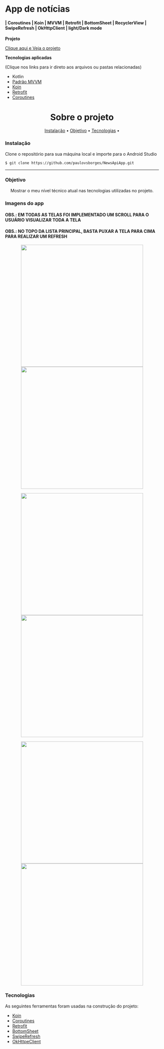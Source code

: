 
# App de notícias 
####  | Coroutines | Koin | MVVM | Retrofit | BottomSheet | RecyclerView | SwipeRefresh | OkHttpClient | light/Dark mode 

**Projeto**

[Clique aqui e Veja o projeto](https://github.com/paulovsborges/NewsApiApp)

**Tecnologias aplicadas**

(Clique nos links para ir direto aos arquivos ou pastas relacionadas) 

* Kotlin
* [Padrão MVVM](https://github.com/paulovsborges/NewsApiApp/blob/master/app/src/main/java/com/pvsb/newsapiapp/presentation/mainPresentation/MainViewModel.kt)
* [Koin](https://github.com/paulovsborges/NewsApiApp/tree/master/app/src/main/java/com/pvsb/newsapiapp/di)
* [Retrofit](https://github.com/paulovsborges/NewsApiApp/blob/master/app/src/main/java/com/pvsb/newsapiapp/data/retrofit/retrofit.kt)
* [Coroutines](https://github.com/paulovsborges/NewsApiApp/blob/master/app/src/main/java/com/pvsb/newsapiapp/presentation/mainPresentation/MainViewModel.kt)


<h1 align="center">Sobre o projeto</h1>

<p align="center">
 <a href="#objetivo">Instalação</a> •
 <a href="#objetivo">Objetivo</a> •
 <a href="#tecnologias">Tecnologias</a> •  
</p>

### Instalação

Clone o repositório para sua máquina local e importe para o Android Studio
```bash
$ git clone https://github.com/paulovsborges/NewsApiApp.git
```
-----------

### Objetivo

<p align="center"> 
Mostrar o meu nível técnico atual nas tecnologias utilizadas no projeto.
</p>

### Imagens do app 
#### OBS.: EM TODAS AS TELAS FOI IMPLEMENTADO UM SCROLL PARA O USUÁRIO VISUALIZAR TODA A TELA
#### OBS.: NO TOPO DA LISTA PRINCIPAL, BASTA PUXAR A TELA PARA CIMA PARA REALIZAR UM REFRESH
<p align="center">
 
  <img align="center" height="400em" src="https://user-images.githubusercontent.com/82162410/124386454-e2103580-dcb0-11eb-93a9-4d5231c1db72.png"/>
 <img align="center" height="400em" src="https://user-images.githubusercontent.com/82162410/124386500-2a2f5800-dcb1-11eb-8ac3-f36fa3e2a35a.png"/>

 </p>
 
 
  <p align="center">
 
  <img align="center" height="400em" src="https://user-images.githubusercontent.com/82162410/124386392-9b224000-dcb0-11eb-9727-90380a655c01.png"/>
 <img align="center" height="400em" src="https://user-images.githubusercontent.com/82162410/124386478-0a982f80-dcb1-11eb-9172-6e0e417a96c0.png"/>
 
  </p>
 
 
 <p align="center">
  <img align="center" height="400em" src="https://user-images.githubusercontent.com/82162410/124386527-51862500-dcb1-11eb-8202-bbc807648ff4.png"/>
 <img align="center" height="400em" src="https://user-images.githubusercontent.com/82162410/124386538-5945c980-dcb1-11eb-9ace-22c43944b979.png"/>
 
  </p>


### Tecnologias

As seguintes ferramentas foram usadas na construção do projeto:

- [Koin](https://insert-koin.io/)
- [Coroutines](https://developer.android.com/kotlin/coroutines?hl=pt-br)
- [Retrofit](https://square.github.io/retrofit/)
- [BottomSheet](https://developer.android.com/reference/com/google/android/material/bottomsheet/BottomSheetBehavior)
- [SwipeRefresh](https://developer.android.com/jetpack/androidx/releases/swiperefreshlayout?hl=pt-br)
- [OkHttpeClient](https://square.github.io/okhttp/4.x/okhttp/okhttp3/-ok-http-client/)


